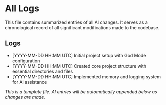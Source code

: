 # All Logs

This file contains summarized entries of all AI changes. It serves as a chronological record of all significant modifications made to the codebase.

## Logs

- [YYYY-MM-DD HH:MM UTC] Initial project setup with God Mode configuration
- [YYYY-MM-DD HH:MM UTC] Created core project structure with essential directories and files
- [YYYY-MM-DD HH:MM UTC] Implemented memory and logging system for AI assistance

*This is a template file. AI entries will be automatically appended below as changes are made.* 
